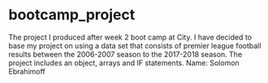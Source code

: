 # bootcamp_project
The project I produced after week 2 boot camp at City.
I have decided to base my project on using a data set that consists of premier league football results between the 2006-2007 season to the 2017-2018 season.
The project includes an object, arrays and IF statements.
Name: Solomon Ebrahimoff
